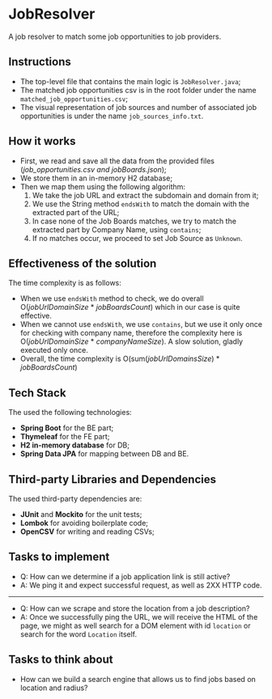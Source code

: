 # JobResolver
A job resolver to match some job opportunities to job providers.

## Instructions

* The top-level file that contains the main logic is `JobResolver.java`;
* The matched job opportunities csv is in the root folder under the name `matched_job_opportunities.csv`;
* The visual representation of job sources and number of associated job opportunities is under the name `job_sources_info.txt`.

## How it works
* First, we read and save all the data from the provided files (*job_opportunities.csv and jobBoards.json*);
* We store them in an in-memory H2 database;
* Then we map them using the following algorithm:
    1. We take the job URL and extract the subdomain and domain from it;
    2. We use the String method `endsWith` to match the domain with the extracted part of the URL;
    3. In case none of the Job Boards matches, we try to match the extracted part by Company Name, using `contains`;
    4. If no matches occur, we proceed to set Job Source as `Unknown`.
    
## Effectiveness of the solution

The time complexity is as follows:

* When we use `endsWith` method to check, we do overall O(*jobUrlDomainSize* * *jobBoardsCount*) which in our case is quite effective.
* When we cannot use `endsWith`, we use `contains`, but we use it only once for checking with company name, therefore the complexity here is O(*jobUrlDomainSize* * *companyNameSize*). A slow solution, gladly executed only once.
* Overall, the time complexity is O(sum(*jobUrlDomainsSize*) * *jobBoardsCount*)

## Tech Stack

The used the following technologies:
* **Spring Boot** for the BE part;
* **Thymeleaf** for the FE part;
* **H2 in-memory database** for DB;
* **Spring Data JPA** for mapping between DB and BE.

## Third-party Libraries and Dependencies

The used third-party dependencies are:
* **JUnit** and **Mockito** for the unit tests;
* **Lombok** for avoiding boilerplate code;
* **OpenCSV** for writing and reading CSVs;

## Tasks to implement

* Q: How can we determine if a job application link is still active?
* A: We ping it and expect successful request, as well as 2XX HTTP code.
---
* Q: How can we scrape and store the location from a job description?
* A: Once we successfully ping the URL, we will receive the HTML of the page, we might as well search for a DOM element with id `location` or search for the word `Location` itself.

## Tasks to think about

* How can we build a search engine that allows us to find jobs based on location and radius?